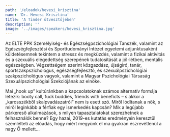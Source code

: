 ```yaml
---
path: '/eloadok/hevesi_krisztina'
name: 'Dr. Hevesi Krisztina'
title: 'A Tinder útvesztőjében'
description: ''
image: '../images/speakers/hevesi_krisztina.jpg'
---
```


Az ELTE PPK Személyiség- és Egészségpszichológiai Tanszék, valamint az Egészségfejlesztési és Sporttudományi Intézet egyetemi adjunktusaként küldetésemnek tekintem a stressz és megküzdés, valamint a fizikai aktivitás és a szexuális elégedettség szerepének tudatosítását a jól-létben, mentális egészségben. Végzettségem szerint közgazdász, újságíró, tanár, sportszakpszichológus, egészségfejlesztő, és szexuálpszichológiai szakpszichológus vagyok, valamint a Magyar Pszichológiai Társaság Szexuálpszichológiai Szekciójának az elnöke.

<!-- end -->

Mai „hook up” kultúránkban a kapcsolatoknak számos alternatív formája létezik: booty call, fuck buddies, friends with beneficts – s akkor a „karosszékből skalpvadászatról” nem is esett szó. Miről lódítanak a nők, s miről leginkább a férfiak egy ismerkedés kapcsán? Mik a legújabb párkereső alkalmazások, s milyen tapasztalatokat szerezhetnek a felhasználók benne? Egy hazai, 2019-es kutatás eredményein keresztül szemlélteti az előadás, hogy miért megyünk el ma gyakran észrevétlenül a nagy Ő mellett…
